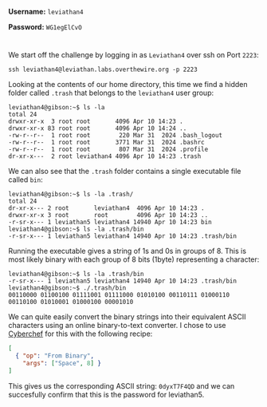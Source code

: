**Username:** ``leviathan4``

**Password:** ``WG1egElCvO``


#


We start off the challenge by logging in as ``Leviathan4`` over ssh on Port ``2223``:

```console
ssh leviathan4@leviathan.labs.overthewire.org -p 2223
```

Looking at the contents of our home directory, this time we find a hidden folder called `.trash` that belongs to the `leviathan4` user group:

```console
leviathan4@gibson:~$ ls -la
total 24
drwxr-xr-x  3 root root       4096 Apr 10 14:23 .
drwxr-xr-x 83 root root       4096 Apr 10 14:24 ..
-rw-r--r--  1 root root        220 Mar 31  2024 .bash_logout
-rw-r--r--  1 root root       3771 Mar 31  2024 .bashrc
-rw-r--r--  1 root root        807 Mar 31  2024 .profile
dr-xr-x---  2 root leviathan4 4096 Apr 10 14:23 .trash
```

We can also see that the `.trash` folder contains a single executable file called `bin`:
```console
leviathan4@gibson:~$ ls -la .trash/
total 24
dr-xr-x--- 2 root       leviathan4  4096 Apr 10 14:23 .
drwxr-xr-x 3 root       root        4096 Apr 10 14:23 ..
-r-sr-x--- 1 leviathan5 leviathan4 14940 Apr 10 14:23 bin
leviathan4@gibson:~$ ls -la .trash/bin
-r-sr-x--- 1 leviathan5 leviathan4 14940 Apr 10 14:23 .trash/bin
```

Running the executable gives a string of 1s and 0s in groups of 8.  This is most likely binary with each group of 8 bits (1byte) representing a character:
```console
leviathan4@gibson:~$ ls -la .trash/bin
-r-sr-x--- 1 leviathan5 leviathan4 14940 Apr 10 14:23 .trash/bin
leviathan4@gibson:~$ ./.trash/bin
00110000 01100100 01111001 01111000 01010100 00110111 01000110 00110100 01010001 01000100 00001010
```

We can quite easily convert the binary strings into their equivalent ASCII characters using an online binary-to-text converter.  I chose to use [Cyberchef](https://gchq.github.io/CyberChef/) for this with the following recipe:
```json
[
  { "op": "From Binary",
    "args": ["Space", 8] }
]
```

This gives us the corresponding ASCII string: `0dyxT7F4QD` and we can succesfully confirm that this is the password for leviathan5.
